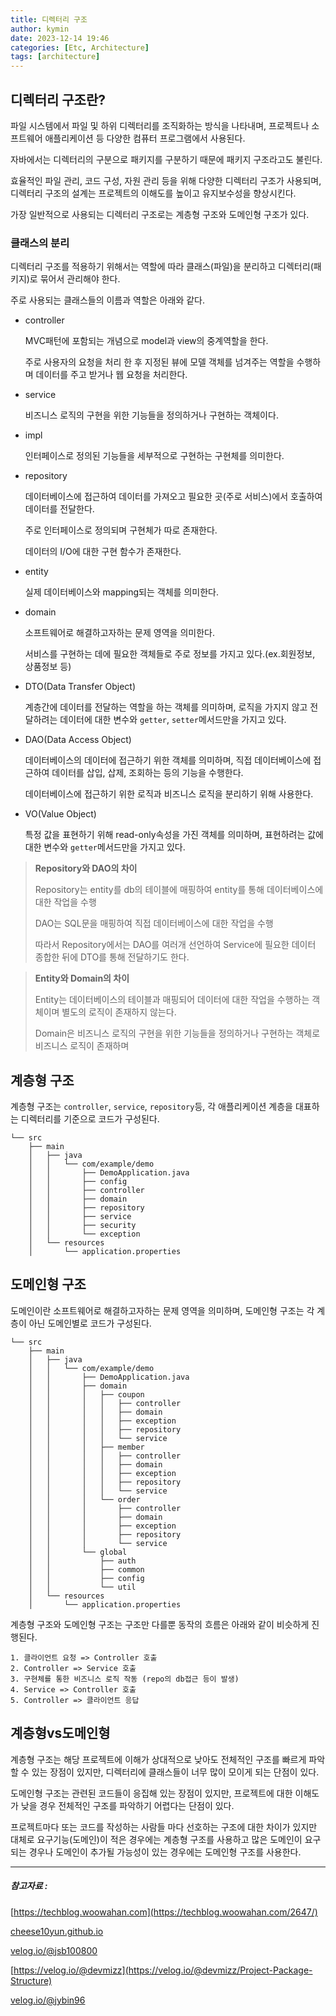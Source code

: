 ```yaml
---
title: 디렉터리 구조
author: kymin
date: 2023-12-14 19:46
categories: [Etc, Architecture]
tags: [architecture]
---
```


## 디렉터리 구조란?

파일 시스템에서 파일 및 하위 디렉터리를 조직화하는 방식을 나타내며, 프로젝트나 소프트웨어 애플리케이션 등 다양한 컴퓨터 프로그램에서 사용된다.

자바에서는 디렉터리의 구분으로 패키지를 구분하기 때문에 패키지 구조라고도 불린다.

효율적인 파일 관리, 코드 구성, 자원 관리 등을 위해 다양한 디렉터리 구조가 사용되며, 디렉터리 구조의 설계는 프로젝트의 이해도를 높이고 유지보수성을 향상시킨다.

가장 일반적으로 사용되는 디렉터리 구조로는 계층형 구조와 도메인형 구조가 있다.

### 클래스의 분리

디렉터리 구조를 적용하기 위해서는 역할에 따라 클래스(파일)을 분리하고 디렉터리(패키지)로 묶어서 관리해야 한다.

주로 사용되는 클래스들의 이름과 역할은 아래와 같다.

- controller

  MVC패턴에 포함되는 개념으로 model과 view의 중계역할을 한다.

  주로 사용자의 요청을 처리 한 후 지정된 뷰에 모델 객체를 넘겨주는 역할을 수행하며 데이터를 주고 받거나 웹 요청을 처리한다.

- service

  비즈니스 로직의 구현을 위한 기능들을 정의하거나 구현하는 객체이다.

- impl

  인터페이스로 정의된 기능들을 세부적으로 구현하는 구현체를 의미한다.

- repository

  데이터베이스에 접근하여 데이터를 가져오고 필요한 곳(주로 서비스)에서 호출하여 데이터를 전달한다.

  주로 인터페이스로 정의되며 구현체가 따로 존재한다.

  데이터의 I/O에 대한 구현 함수가 존재한다.

- entity

  실제 데이터베이스와 mapping되는 객체를 의미한다.

- domain

  소프트웨어로 해결하고자하는 문제 영역을 의미한다.

  서비스를 구현하는 데에 필요한 객체들로 주로 정보를 가지고 있다.(ex.회원정보, 상품정보 등)

- DTO(Data Transfer Object)

  계층간에 데이터를 전달하는 역할을 하는 객체를 의미하며, 로직을 가지지 않고 전달하려는 데이터에 대한 변수와 `getter`, `setter`메서드만을 가지고 있다.

- DAO(Data Access Object)

  데이터베이스의 데이터에 접근하기 위한 객체를 의미하며, 직접 데이터베이스에 접근하여 데이터를 삽입, 삽제, 조회하는 등의 기능을 수행한다.

  데이터베이스에 접근하기 위한 로직과 비즈니스 로직을 분리하기 위해 사용한다.

- VO(Value Object)

  특정 값을 표현하기 위해 read-only속성을 가진 객체를 의미하며, 표현하려는 값에 대한 변수와 `getter`메서드만을 가지고 있다.

> **Repository와 DAO의 차이**
>
> Repository는 entity를 db의 테이블에 매핑하여 entity를 통해 데이터베이스에 대한 작업을 수행
>
> DAO는 SQL문을 매핑하여 직접 데이터베이스에 대한 작업을 수행
>
> 따라서 Repository에서는 DAO를 여러개 선언하여 Service에 필요한 데이터 종합한 뒤에 DTO를 통해 전달하기도 한다.

> **Entity와 Domain의 차이**
>
> Entity는 데이터베이스의 테이블과 매핑되어 데이터에 대한 작업을 수행하는 객체이며 별도의 로직이 존재하지 않는다.
>
> Domain은 비즈니스 로직의 구현을 위한 기능들을 정의하거나 구현하는 객체로 비즈니스 로직이 존재하며

## 계층형 구조

계층형 구조는 `controller`, `service`, `repository`등, 각 애플리케이션 계층을 대표하는 디렉터리를 기준으로 코드가 구성된다.

```
└── src
    ├── main
    │   ├── java
    │   │   └── com/example/demo
    │   │       ├── DemoApplication.java
    │   │       ├── config
    │   │       ├── controller
    │   │       ├── domain
    │   │       ├── repository
    │   │       ├── service
    │   │       ├── security
    │   │       └── exception
    │   └── resources
    │       └── application.properties
```



## 도메인형 구조

도메인이란 소프트웨어로 해결하고자하는 문제 영역을 의미하며, 도메인형 구조는 각 계층이 아닌 도메인별로 코드가 구성된다.

```
└── src
    ├── main
    │   ├── java
    │   │   └── com/example/demo
    │   │       ├── DemoApplication.java
    │   │       ├── domain
    │   │       │   ├── coupon
    │   │       │   │   ├── controller
    │   │       │   │   ├── domain
    │   │       │   │   ├── exception
    │   │       │   │   ├── repository
    │   │       │   │   └── service
    │   │       │   ├── member
    │   │       │   │   ├── controller
    │   │       │   │   ├── domain
    │   │       │   │   ├── exception
    │   │       │   │   ├── repository
    │   │       │   │   └── service
    │   │       │   └── order
    │   │       │       ├── controller
    │   │       │       ├── domain
    │   │       │       ├── exception
    │   │       │       ├── repository
    │   │       │       └── service
    │   │       └── global
    │   │           ├── auth
    │   │           ├── common
    │   │           ├── config
    │   │           └── util
    │   └── resources
    │       └── application.properties
```



계층형 구조와 도메인형 구조는 구조만 다를뿐 동작의 흐름은 아래와 같이 비슷하게 진행된다.

```
1. 클라이언트 요청 => Controller 호출
2. Controller => Service 호출
3. 구현체를 통한 비즈니스 로직 작동 (repo의 db접근 등이 발생)
4. Service => Controller 호출
5. Controller => 클라이언트 응답
```



## 계층형vs도메인형

계층형 구조는 해당 프로젝트에 이해가 상대적으로 낮아도 전체적인 구조를 빠르게 파악할 수 있는 장점이 있지만, 디렉터리에 클래스들이 너무 많이 모이게 되는 단점이 있다.

도메인형 구조는 관련된 코드들이 응집해 있는 장점이 있지만, 프로젝트에 대한 이해도가 낮을 경우 전체적인 구조를 파악하기 어렵다는 단점이 있다.

프로젝트마다 또는 코드를 작성하는 사람들 마다 선호하는 구조에 대한 차이가 있지만 대체로 요구기능(도메인)이 적은 경우에는 계층형 구조를 사용하고 많은 도메인이 요구되는 경우나 도메인이 추가될 가능성이 있는 경우에는 도메인형 구조를 사용한다.

-----

##### 참고자료 :

[https://techblog.woowahan.com](https://techblog.woowahan.com/2647/)

[cheese10yun.github.io](https://cheese10yun.github.io/spring-guide-directory/)

[velog.io/@jsb100800](https://velog.io/@jsb100800/Spring-boot-directory-package)

[https://velog.io/@devmizz](https://velog.io/@devmizz/Project-Package-Structure)

[velog.io/@jybin96](https://velog.io/@jybin96/Controller-Service-Repository-%EA%B0%80-%EB%AC%B4%EC%97%87%EC%9D%BC%EA%B9%8C)
